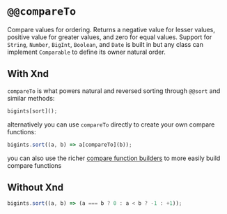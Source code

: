 # `@@compareTo`

Compare values for ordering. Returns a negative value for lesser values, positive value for greater values, and zero for equal values. Support for `String`, `Number`, `BigInt`, `Boolean`, and `Date` is built in but any class can implement `Comparable` to define its owner natural order.

## With Xnd

`compareTo` is what powers natural and reversed sorting through `@@sort` and similar methods:

```js
bigints[sort]();
```

alternatively you can use `compareTo` directly to create your own compare functions:

```js
bigints.sort((a, b) => a[compareTo](b));
```

you can also use the richer [compare function builders](comparisons/README.md) to more easily build compare functions

## Without Xnd

```js
bigints.sort((a, b) => (a === b ? 0 : a < b ? -1 : +1));
```
